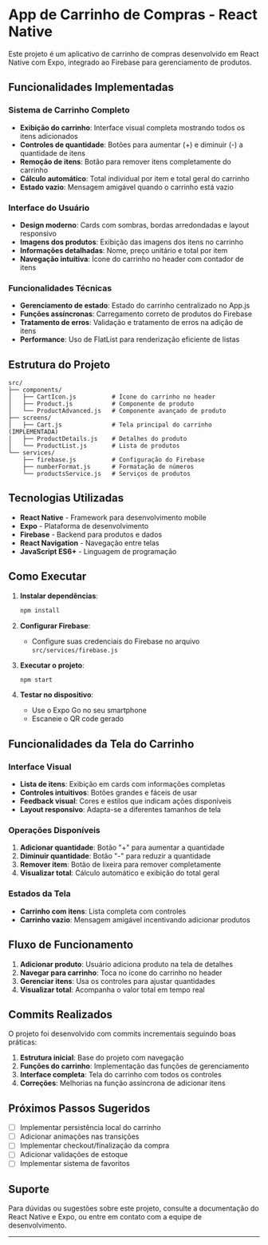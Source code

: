 # App de Carrinho de Compras - React Native

Este projeto é um aplicativo de carrinho de compras desenvolvido em React Native com Expo, integrado ao Firebase para gerenciamento de produtos.

## Funcionalidades Implementadas

### Sistema de Carrinho Completo
- **Exibição do carrinho**: Interface visual completa mostrando todos os itens adicionados
- **Controles de quantidade**: Botões para aumentar (+) e diminuir (-) a quantidade de itens
- **Remoção de itens**: Botão para remover itens completamente do carrinho
- **Cálculo automático**: Total individual por item e total geral do carrinho
- **Estado vazio**: Mensagem amigável quando o carrinho está vazio

### Interface do Usuário
- **Design moderno**: Cards com sombras, bordas arredondadas e layout responsivo
- **Imagens dos produtos**: Exibição das imagens dos itens no carrinho
- **Informações detalhadas**: Nome, preço unitário e total por item
- **Navegação intuitiva**: Ícone do carrinho no header com contador de itens

### Funcionalidades Técnicas
- **Gerenciamento de estado**: Estado do carrinho centralizado no App.js
- **Funções assíncronas**: Carregamento correto de produtos do Firebase
- **Tratamento de erros**: Validação e tratamento de erros na adição de itens
- **Performance**: Uso de FlatList para renderização eficiente de listas

## Estrutura do Projeto

```
src/
├── components/
│   ├── CartIcon.js          # Ícone do carrinho no header
│   ├── Product.js           # Componente de produto
│   └── ProductAdvanced.js   # Componente avançado de produto
├── screens/
│   ├── Cart.js              # Tela principal do carrinho (IMPLEMENTADA)
│   ├── ProductDetails.js    # Detalhes do produto
│   └── ProductList.js       # Lista de produtos
└── services/
    ├── firebase.js          # Configuração do Firebase
    ├── numberFormat.js      # Formatação de números
    └── productsService.js   # Serviços de produtos
```

## Tecnologias Utilizadas

- **React Native** - Framework para desenvolvimento mobile
- **Expo** - Plataforma de desenvolvimento
- **Firebase** - Backend para produtos e dados
- **React Navigation** - Navegação entre telas
- **JavaScript ES6+** - Linguagem de programação

## Como Executar

1. **Instalar dependências**:
   ```bash
   npm install
   ```

2. **Configurar Firebase**:
   - Configure suas credenciais do Firebase no arquivo `src/services/firebase.js`

3. **Executar o projeto**:
   ```bash
   npm start
   ```

4. **Testar no dispositivo**:
   - Use o Expo Go no seu smartphone
   - Escaneie o QR code gerado

## Funcionalidades da Tela do Carrinho

### Interface Visual
- **Lista de itens**: Exibição em cards com informações completas
- **Controles intuitivos**: Botões grandes e fáceis de usar
- **Feedback visual**: Cores e estilos que indicam ações disponíveis
- **Layout responsivo**: Adapta-se a diferentes tamanhos de tela

### Operações Disponíveis
1. **Adicionar quantidade**: Botão "+" para aumentar a quantidade
2. **Diminuir quantidade**: Botão "-" para reduzir a quantidade
3. **Remover item**: Botão de lixeira para remover completamente
4. **Visualizar total**: Cálculo automático e exibição do total geral

### Estados da Tela
- **Carrinho com itens**: Lista completa com controles
- **Carrinho vazio**: Mensagem amigável incentivando adicionar produtos

## Fluxo de Funcionamento

1. **Adicionar produto**: Usuário adiciona produto na tela de detalhes
2. **Navegar para carrinho**: Toca no ícone do carrinho no header
3. **Gerenciar itens**: Usa os controles para ajustar quantidades
4. **Visualizar total**: Acompanha o valor total em tempo real

## Commits Realizados

O projeto foi desenvolvido com commits incrementais seguindo boas práticas:

1. **Estrutura inicial**: Base do projeto com navegação
2. **Funções do carrinho**: Implementação das funções de gerenciamento
3. **Interface completa**: Tela do carrinho com todos os controles
4. **Correções**: Melhorias na função assíncrona de adicionar itens

## Próximos Passos Sugeridos

- [ ] Implementar persistência local do carrinho
- [ ] Adicionar animações nas transições
- [ ] Implementar checkout/finalização da compra
- [ ] Adicionar validações de estoque
- [ ] Implementar sistema de favoritos

## Suporte

Para dúvidas ou sugestões sobre este projeto, consulte a documentação do React Native e Expo, ou entre em contato com a equipe de desenvolvimento.

---

